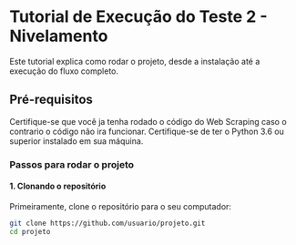 # Tutorial de Execução do Teste 2 - Nivelamento

Este tutorial explica como rodar o projeto, desde a instalação até a execução do fluxo completo.

## Pré-requisitos

Certifique-se que você ja tenha rodado o código do Web Scraping caso o contrario o código não ira funcionar.
Certifique-se de ter o Python 3.6 ou superior instalado em sua máquina.

### Passos para rodar o projeto

#### 1. Clonando o repositório

Primeiramente, clone o repositório para o seu computador:

```bash
git clone https://github.com/usuario/projeto.git
cd projeto
```

